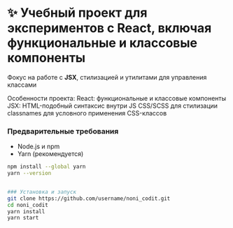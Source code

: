 # ✨ Учебный проект для экспериментов с **React**, включая функциональные и классовые компоненты
Фокус на работе с **JSX**, стилизацией и утилитами для управления классами

Особенности проекта:
React: функциональные и классовые компоненты
JSX: HTML-подобный синтаксис внутри JS
CSS/SCSS для стилизации
classnames для условного применения CSS-классов

### Предварительные требования
- Node.js и npm  
- Yarn (рекомендуется)

```bash
npm install --global yarn
yarn --version


### Установка и запуск
git clone https://github.com/username/noni_codit.git
cd noni_codit
yarn install
yarn start



